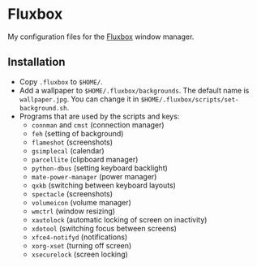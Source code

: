 # Fluxbox

My configuration files for the [Fluxbox](http://fluxbox.org/) window manager.

## Installation

* Copy `.fluxbox` to `$HOME/`.
* Add a wallpaper to `$HOME/.fluxbox/backgrounds`. The default name is
  `wallpaper.jpg`. You can change it in
  `$HOME/.fluxbox/scripts/set-background.sh`.
* Programs that are used by the scripts and keys:
    * `connman` and `cmst` (connection manager)
    * `feh` (setting of background)
    * `flameshot` (screenshots)
    * `gsimplecal` (calendar)
    * `parcellite` (clipboard manager)
    * `python-dbus` (setting keyboard backlight)
    * `mate-power-manager` (power manager)
    * `qxkb` (switching between keyboard layouts)
    * `spectacle` (screenshots)
    * `volumeicon` (volume manager)
    * `wmctrl` (window resizing)
    * `xautolock` (automatic locking of screen on inactivity)
    * `xdotool` (switching focus between screens)
    * `xfce4-notifyd` (notifications)
    * `xorg-xset` (turning off screen)
    * `xsecurelock` (screen locking)

